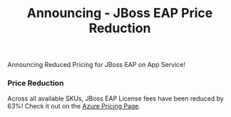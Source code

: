 ﻿---
title: "Announcing - JBoss EAP Price Reduction"
author_name: "Denver Brittain"
toc: true
toc_sticky: true
tags:
    - java
    - JBoss EAP
---

Announcing Reduced Pricing for JBoss EAP on App Service!

### Price Reduction

Across all available SKUs, JBoss EAP License fees have been reduced by 63%! Check it out on the [Azure Pricing Page](https://azure.microsoft.com/pricing/details/app-service/linux/#jboss). 

